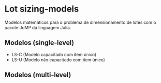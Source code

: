 # Lot sizing-models

Modelos matemáticos para o problema de dimensionamento de lotes com o pacote JuMP da linguagem Julia.

## Modelos (single-level)

- LS-C (Modelo capacitado com item único)
- LS-U (Modelo não capacitado com item único)

## Modelos (multi-level)
